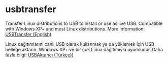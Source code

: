 # usbtransfer
Transfer Linux distributions to USB to install or use as live USB.
Compatible with Windows XP+ and most Linux distributions.
More information:
<a href="http://usbtransfer.oguzkirat.com" target="_blank">USBTransfer (English)</a>
<p></p>
Linux dağıtımlarını canlı USB olarak kullanmak ya da yüklemek için USB belleğe aktarın.
Windows XP+ ve bir çok Linux dağıtımıyla uyumludur.
Daha fazla bilgi:
<a href="http://usbaktarici.oguzkirat.com" target="_blank">USBAktarıcı (Türkçe))</a>